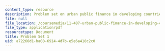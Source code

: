 ```yaml
---
content_type: resource
description: Problem set on urban public finance in developing countries.
file: null
file_location: /coursemedia/11-487-urban-public-finance-in-developing-countries-fall-2004/a72266d1ba0869144d7be5e6a418c2c0_ps1.pdf
file_type: application/pdf
resourcetype: Document
title: Problem Set 1
uid: a72266d1-ba08-6914-4d7b-e5e6a418c2c0
---
```

